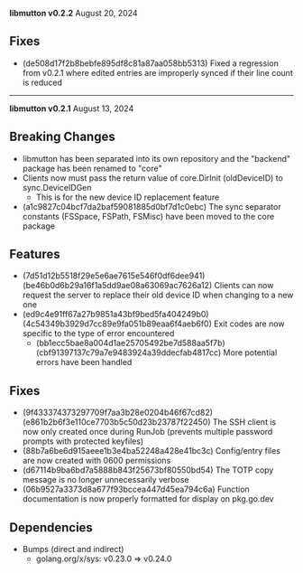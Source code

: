 **libmutton v0.2.2**
August 20, 2024

## Fixes
- (de508d17f2b8bebfe895df8c81a87aa058bb5313) Fixed a regression from v0.2.1 where edited entries are improperly synced if their line count is reduced

---

**libmutton v0.2.1**
August 13, 2024

## Breaking Changes
- libmutton has been separated into its own repository and the "backend" package has been renamed to "core"
- Clients now must pass the return value of core.DirInit (oldDeviceID) to sync.DeviceIDGen
    - This is for the new device ID replacement feature
- (a1c9827c04bcf7da2baf59081885d0bf7d1c0ebc) The sync separator constants (FSSpace, FSPath, FSMisc) have been moved to the core package

## Features
- (7d51d12b5518f29e5e6ae7615e546f0df6dee941) (be46b0d6b29a16f1a5dd9ae08a63069ac7626a12) Clients can now request the server to replace their old device ID when changing to a new one
- (ed9c4e91ff67a27b9851a43bf9bed5fa404249b0) (4c54349b3929d7cc89e9fa051b89eaa6f4aeb6f0) Exit codes are now specific to the type of error encountered
    - (bb1ecc5bae8a004d1ae25705492be7d588aa5f7b) (cbf91397137c79a7e9483924a39ddecfab4817cc) More potential errors have been handled

## Fixes
- (9f433374373297709f7aa3b28e0204b46f67cd82) (e861b2b6f3e110ce7703b5c50d23b23787f22450) The SSH client is now only created once during RunJob (prevents multiple password prompts with protected keyfiles)
- (88b7a6be6d915aeee1b3e4ba52248a428e41bc3c) Config/entry files are now created with 0600 permissions
- (d67114b9ba6bd7a5888b843f25673bf80550bd54) The TOTP copy message is no longer unnecessarily verbose
- (06b9527a3373d8a677f93bccea447d45ea794c6a) Function documentation is now properly formatted for display on pkg.go.dev

## Dependencies
- Bumps (direct and indirect)
    - golang.org/x/sys: v0.23.0 => v0.24.0
